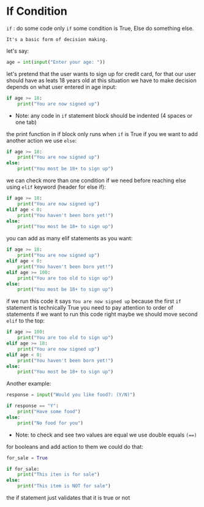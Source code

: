 # If Condition

`if` : do some code only `if` some condition is True, Else do something else.

`It's a basic form of decision making.`

let's say:
```python
age = int(input("Enter your age: "))
```

let's pretend that the user wants to sign up for credit card, for that our user should have as leats 18 years old at this situation we have to make decision depends on what user entered in age input:

```python
if age >= 18:
    print("You are now signed up")
```
* Note: any code in `if` statement block should be indented (4 spaces or one tab)

the print function in if block only runs when `if` is True if you we want to add another action we use `else`:
```python
if age >= 18:
    print("You are now signed up")
else:
    print("You most be 18+ to sign up")
```

we can check more than one condition if we need before reaching else using `elif` keyword (header for else if):

```python
if age >= 18:
    print("You are now signed up")
elif age < 0:
    print("You haven't been born yet!")
else:
    print("You most be 18+ to sign up")
```
you can add as many elif statements as you want:

```python
if age >= 18:
    print("You are now signed up")
elif age < 0:
    print("You haven't been born yet!")
elif age >= 100:
    print("You are too old to sign up")
else:
    print("You most be 18+ to sign up")
```

if we run this code it says `You are now signed up` because the first `if `statement is technically True you need to pay attention to order of statements if we want to run this code right maybe we should move second `elif` to the top:
```python
if age >= 100:
    print("You are too old to sign up")
elif age >= 18:
    print("You are now signed up")
elif age < 0:
    print("You haven't been born yet!")
else:
    print("You most be 18+ to sign up")
```
Another example:
```python
response = input("Would you like food?: (Y/N)")

if response == "Y":
    print("Have some food")
else:
    print("No food for you")
```
* Note: to check and see two values are equal we use double equals `(==)`

for booleans and add action to them we could do that:
```python
for_sale = True

if for_sale:
    print("This iten is for sale")
else:
    print("This item is NOT for sale")
```

the if statement just validates that it is true or not